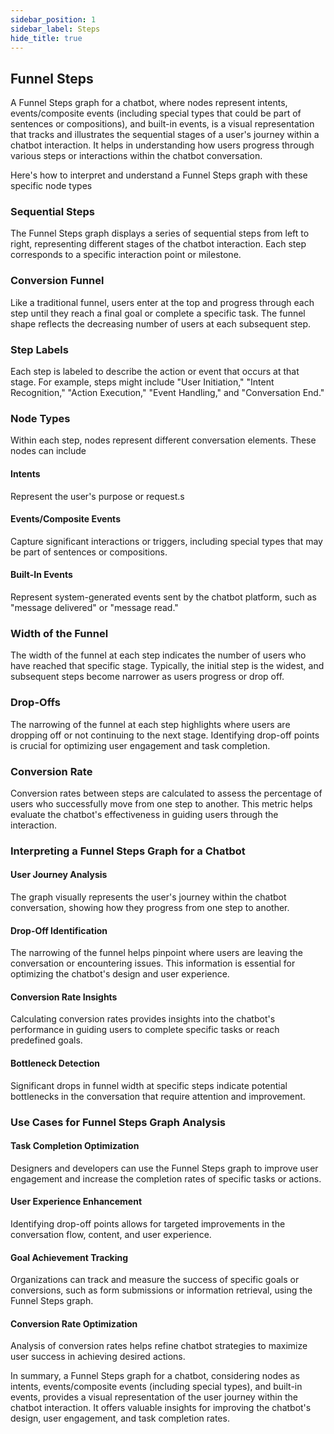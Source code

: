 ```yaml
---
sidebar_position: 1
sidebar_label: Steps
hide_title: true
---
```


## Funnel Steps

A Funnel Steps graph for a chatbot, where nodes represent intents, events/composite events (including special types that could be part of sentences or compositions), and built-in events, is a visual representation that tracks and illustrates the sequential stages of a user's journey within a chatbot interaction. It helps in understanding how users progress through various steps or interactions within the chatbot conversation.

Here's how to interpret and understand a Funnel Steps graph with these specific node types

### Sequential Steps

The Funnel Steps graph displays a series of sequential steps from left to right, representing different stages of the chatbot interaction. Each step corresponds to a specific interaction point or milestone.

### Conversion Funnel

Like a traditional funnel, users enter at the top and progress through each step until they reach a final goal or complete a specific task. The funnel shape reflects the decreasing number of users at each subsequent step.

### Step Labels

Each step is labeled to describe the action or event that occurs at that stage. For example, steps might include "User Initiation," "Intent Recognition," "Action Execution," "Event Handling," and "Conversation End."

### Node Types

Within each step, nodes represent different conversation elements. These nodes can include

#### Intents

Represent the user's purpose or request.s

#### Events/Composite Events

Capture significant interactions or triggers, including special types that may be part of sentences or compositions.

#### Built-In Events

Represent system-generated events sent by the chatbot platform, such as "message delivered" or "message read."

### Width of the Funnel

The width of the funnel at each step indicates the number of users who have reached that specific stage. Typically, the initial step is the widest, and subsequent steps become narrower as users progress or drop off.

### Drop-Offs

The narrowing of the funnel at each step highlights where users are dropping off or not continuing to the next stage. Identifying drop-off points is crucial for optimizing user engagement and task completion.

### Conversion Rate

Conversion rates between steps are calculated to assess the percentage of users who successfully move from one step to another. This metric helps evaluate the chatbot's effectiveness in guiding users through the interaction.

### Interpreting a Funnel Steps Graph for a Chatbot

#### User Journey Analysis 

The graph visually represents the user's journey within the chatbot conversation, showing how they progress from one step to another.

#### Drop-Off Identification

The narrowing of the funnel helps pinpoint where users are leaving the conversation or encountering issues. This information is essential for optimizing the chatbot's design and user experience.

#### Conversion Rate Insights

Calculating conversion rates provides insights into the chatbot's performance in guiding users to complete specific tasks or reach predefined goals.

#### Bottleneck Detection

Significant drops in funnel width at specific steps indicate potential bottlenecks in the conversation that require attention and improvement.

### Use Cases for Funnel Steps Graph Analysis

#### Task Completion Optimization

Designers and developers can use the Funnel Steps graph to improve user engagement and increase the completion rates of specific tasks or actions.

#### User Experience Enhancement

Identifying drop-off points allows for targeted improvements in the conversation flow, content, and user experience.

#### Goal Achievement Tracking

Organizations can track and measure the success of specific goals or conversions, such as form submissions or information retrieval, using the Funnel Steps graph.

#### Conversion Rate Optimization

Analysis of conversion rates helps refine chatbot strategies to maximize user success in achieving desired actions.

In summary, a Funnel Steps graph for a chatbot, considering nodes as intents, events/composite events (including special types), and built-in events, provides a visual representation of the user journey within the chatbot interaction. It offers valuable insights for improving the chatbot's design, user engagement, and task completion rates.